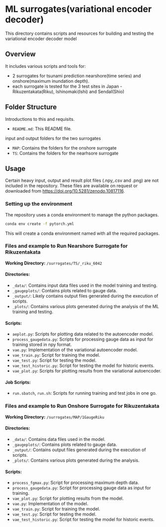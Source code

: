 # ML surrogates(variational encoder decoder) 
This directory contains scripts and resources for building and testing the variational encoder decoder model 

## Overview
It includes various scripts and tools for:
- 2 surrogates for tsunami prediction nearshore(time series) and onshore(maximum inundation depth).
- each surrogate is tested for the 3 test sites in Japan - Rikuzentakata(Riku), Ishinomaki(Ishi) and SendaI(Shio)

## Folder Structure
Introductions to this and requisits.
- `README.md`: This README file.

input and output folders for the two surrogates
- `MAP`: Contains the folders for the onshore surrogate
- `TS`: Contains the folders for the nearhsore surrogate

## Usage
Certain heavy input, output and result plot files (.npy,.csv and .png) are not included in the repository. These files are available on request or downloaded from https://doi.org/10.5281/zenodo.10817116.

### Setting up the environment
The repository uses a conda environment to manage the python packages.

```bash
conda env create -f pytorch.yml
```
This will create a conda environment named with all the required packages.

### Files and example to Run Nearshore Surrogate for Rikuzentakata

**Working Directory:** `/surrogates/TS/_riku_6042`

#### Directories:
- `_data/`: Contains input data files used in the model training and testing.
- `_gaugeplots/`: Contains plots related to gauge data.
- `_output/`: Likely contains output files generated during the execution of scripts.
- `_plots/`: Contains various plots generated during the analysis of the ML training and testing.

#### Scripts:
- `aeplot.py`: Scripts for plotting data related to the autoencoder model.
- `process_gaugedata.py`: Scripts for processing gauge data as input for training stored in npy format.
- `vae.py`: Implementation of the variational autoencoder model.
- `vae_train.py`: Script for training the model.
- `vae_test.py`: Script for testing the model.
- `vae_test_historic.py`: Script for testing the model for historic events.
- `vae_plot.py`: Scripts for plotting results from the variational autoencoder.

#### Job Scripts:
- `run.sbatch`, `run.sh`: Scripts for running training and test jobs in one go.

### Files and example to Run Onshore Surrogate for Rikuzentakata

**Working Directory:** `/surrogates/MAP/1GaugeRiku`

#### Directories:
- `_data/`: Contains data files used in the model.
- `_gaugeplots/`: Contains plots related to gauge data.
- `_output/`: Contains output files generated during the execution of scripts.
- `_plots/`: Contains various plots generated during the analysis.

#### Scripts:
- `process_fgmax.py`: Script for processing maximum depth data.
- `process_gaugedata.py`: Script for processing gauge data as input for training.
- `vae_plot.py`: Script for plotting results from the model.
- `vae.py`: Implementation of the model.
- `vae_train.py`: Script for training the model.
- `vae_test.py`: Script for testing the model.
- `vae_test_historic.py`: Script for testing the model for historic events.
